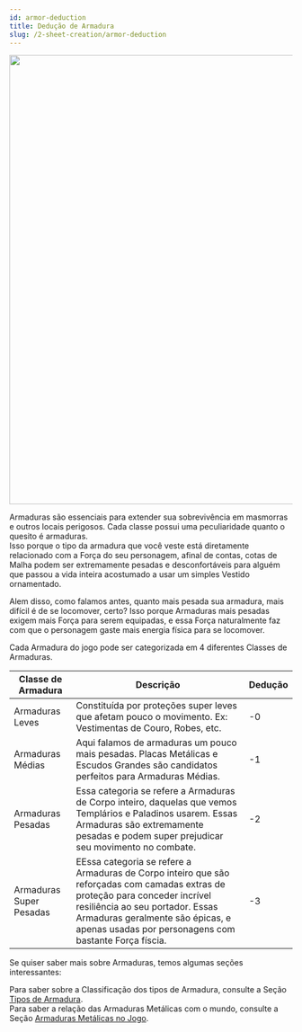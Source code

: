 ```yaml
---
id: armor-deduction
title: Dedução de Armadura
slug: /2-sheet-creation/armor-deduction
---
```


<img src="https://fabulas-e-goblins-book.s3-us-west-2.amazonaws.com/criando-seu-personagem/deducao-da-armadura-01.png" width="800"/>

Armaduras são essenciais para extender sua sobrevivência em masmorras e outros locais perigosos. Cada classe possui uma peculiaridade quanto o quesito é armaduras.<br/>
Isso porque o tipo da armadura que você veste está diretamente relacionado com a Força do seu personagem, afinal de contas, cotas de Malha podem ser extremamente pesadas e desconfortáveis para alguém que passou a vida inteira acostumado a usar um simples Vestido ornamentado.

Alem disso, como falamos antes, quanto mais pesada sua armadura, mais difícil é de se locomover, certo? Isso porque Armaduras mais pesadas exigem mais Força para serem equipadas, e essa Força naturalmente faz com que o personagem gaste mais energia física para se locomover.

Cada Armadura do jogo pode ser categorizada em 4 diferentes Classes de Armaduras.

<table>
  <thead>
  <tr>
    <th>
      Classe de Armadura
      </th>
    <th>
      Descrição
      </th>
    <th>
      Dedução
      </th>
    </tr>
    </thead>
  
  <tbody>
  <tr>
    <td>
      Armaduras Leves
      </td>
    <td>
      Constituída por proteções super leves que afetam pouco o movimento. Ex: Vestimentas de Couro, Robes, etc.
      </td>
    <td>
      -0
      </td>
    </tr>
    <tr>
    <td>
      Armaduras Médias
      </td>
    <td>
      Aqui falamos de armaduras um pouco mais pesadas. Placas Metálicas e Escudos Grandes são candidatos perfeitos para Armaduras Médias.
      </td>
       <td>
      -1
      </td>
    </tr>
   <tr>
    <td>
      Armaduras Pesadas
      </td>
    <td>
      Essa categoria se refere a Armaduras de Corpo inteiro, daquelas que vemos Templários e Paladinos usarem. Essas Armaduras são extremamente pesadas e podem super prejudicar seu movimento no combate.
      </td>
      <td>
      -2
      </td>
    </tr>
  <tr>
    <td>
      Armaduras Super Pesadas
      </td>
    <td>
      EEssa categoria se refere a Armaduras de Corpo inteiro que são reforçadas com camadas extras de proteção para conceder incrível resiliência ao seu portador. Essas Armaduras geralmente são épicas, e apenas usadas por personagens com bastante Força físcia.
      </td>
      <td>
      -3
      </td>
    </tr>
    </tbody>
  </table>
  
  
Se quiser saber mais sobre Armaduras, temos algumas seções interessantes:

Para saber sobre a Classificação dos tipos de Armadura, consulte a Seção [Tipos de Armadura](/docs/9-appendix/types-of-armor).<br/>
Para saber a relação das Armaduras Metálicas com o mundo, consulte a Seção [Armaduras Metálicas no Jogo](https://fabulasegoblins.com.br/docs/7-game-rules/metallic-armors-in-game).
